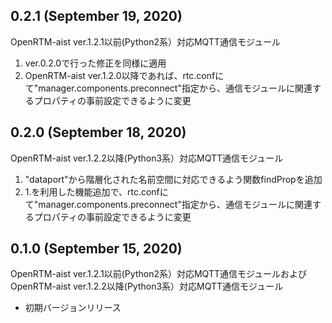 ## 0.2.1 (September 19, 2020)
OpenRTM-aist ver.1.2.1以前(Python2系）対応MQTT通信モジュール
1. ver.0.2.0で行った修正を同様に適用
1. OpenRTM-aist ver.1.2.0以降であれば、rtc.confにて"manager.components.preconnect"指定から、通信モジュールに関連するプロパティの事前設定できるように変更

## 0.2.0 (September 18, 2020)
OpenRTM-aist ver.1.2.2以降(Python3系）対応MQTT通信モジュール
1. "dataport"から階層化された名前空間に対応できるよう関数findPropを追加
1. 1.を利用した機能追加で、rtc.confにて"manager.components.preconnect"指定から、通信モジュールに関連するプロパティの事前設定できるように変更

## 0.1.0 (September 15, 2020)
OpenRTM-aist ver.1.2.1以前(Python2系）対応MQTT通信モジュールおよびOpenRTM-aist ver.1.2.2以降(Python3系）対応MQTT通信モジュール
* 初期バージョンリリース
